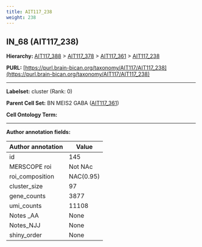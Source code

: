 ```yaml
---
title: AIT117_238
weight: 238
---
```

## IN_68 (AIT117_238)
<b>Hierarchy: </b>
[AIT117_388](../AIT117_388) >
[AIT117_378](../AIT117_378) >
[AIT117_361](../AIT117_361) >
[AIT117_238](../AIT117_238)

**PURL:** [https://purl.brain-bican.org/taxonomy/AIT117/AIT117_238](https://purl.brain-bican.org/taxonomy/AIT117/AIT117_238)

---


**Labelset:** cluster (Rank: 0)

**Parent Cell Set:** BN MEIS2 GABA ([AIT117_361](../AIT117_361))



**Cell Ontology Term:** 

[MARKER GENES.]: #


---

[TRANSFERRED ANNOTATIONS.]: #


[AUTHOR ANNOTATION FIELDS.]: #


**Author annotation fields:**

| Author annotation | Value |
|-------------------|-------|
|id|145|
|MERSCOPE roi|Not NAc|
|roi_composition|NAC(0.95)|
|cluster_size|97|
|gene_counts|3877|
|umi_counts|11108|
|Notes _AA|None|
|Notes_NJJ|None|
|shiny_order|None|
